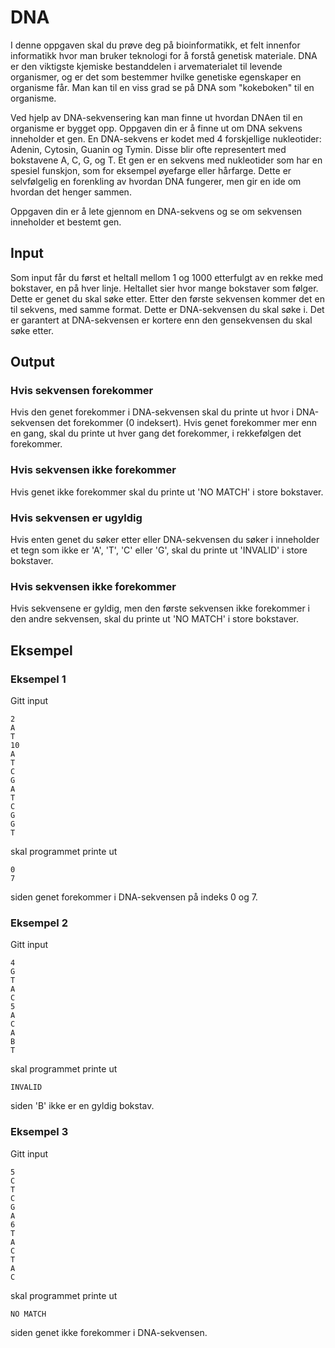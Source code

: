 # DNA
I denne oppgaven skal du prøve deg på bioinformatikk, et felt innenfor informatikk hvor man bruker teknologi for å forstå genetisk materiale. DNA er den viktigste kjemiske bestanddelen i arvematerialet til levende organismer, og er det som bestemmer hvilke genetiske egenskaper en organisme får. Man kan til en viss grad se på DNA som "kokeboken" til en organisme. 

Ved hjelp av DNA-sekvensering kan man finne ut hvordan DNAen til en organisme er bygget opp. Oppgaven din er å finne ut om DNA sekvens inneholder et gen. En DNA-sekvens er kodet med 4 forskjellige nukleotider: Adenin, Cytosin, Guanin og Tymin. Disse blir ofte representert med bokstavene A, C, G, og T. Et gen er en sekvens med nukleotider som har en spesiel funskjon, som for eksempel øyefarge eller hårfarge. Dette er selvfølgelig en forenkling av hvordan DNA fungerer, men gir en ide om hvordan det henger sammen.

Oppgaven din er å lete gjennom en DNA-sekvens og se om sekvensen inneholder et bestemt gen.

## Input
Som input får du først et heltall mellom 1 og 1000 etterfulgt av en rekke med bokstaver, en på hver linje. Heltallet sier hvor mange bokstaver som følger. Dette er genet du skal søke etter. Etter den første sekvensen kommer det en til sekvens, med samme format. Dette er DNA-sekvensen du skal søke i. Det er garantert at DNA-sekvensen er kortere enn den gensekvensen du skal søke etter.

## Output
### Hvis sekvensen forekommer
Hvis den genet forekommer i DNA-sekvensen skal du printe ut hvor i DNA-sekvensen det forekommer (0 indeksert). Hvis genet forekommer mer enn en gang, skal du printe ut hver gang det forekommer, i rekkefølgen det forekommer.

### Hvis sekvensen ikke forekommer
Hvis genet ikke forekommer skal du printe ut 'NO MATCH' i store bokstaver.

### Hvis sekvensen er ugyldig
Hvis enten genet du søker etter eller DNA-sekvensen du søker i inneholder et tegn som ikke er 'A', 'T', 'C' eller 'G', skal du printe ut 'INVALID' i store bokstaver.

### Hvis sekvensen ikke forekommer
Hvis sekvensene er gyldig, men den første sekvensen ikke forekommer i den andre sekvensen, skal du printe ut 'NO MATCH' i store bokstaver.

## Eksempel
### Eksempel 1
Gitt input
```
2
A
T
10
A
T
C
G
A
T
C
G
G
T
```
skal programmet printe ut
```
0
7
```
siden genet forekommer i DNA-sekvensen på indeks 0 og 7.

### Eksempel 2
Gitt input
```
4
G
T
A
C
5
A
C
A
B
T
```
skal programmet printe ut
```
INVALID
```
siden 'B' ikke er en gyldig bokstav.

### Eksempel 3
Gitt input
```
5
C
T
C
G
A
6
T
A
C
T
A
C
```
skal programmet printe ut
```
NO MATCH
```
siden genet ikke forekommer i DNA-sekvensen.